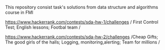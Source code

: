 This repository consist task's solutions from data structure and algorithms course in FMI 

https://www.hackerrank.com/contests/sda-hw-1/challenges    / First Control Test; English lessons; Footbal team /

https://www.hackerrank.com/contests/sda-hw-2/challenges    /Cheap Gifts; The good girls of the halls; Logging, monitoring,alerting; Team for millions / 
